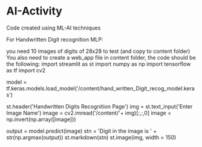 # AI-Activity
Code created using ML-AI techniques


For Handwritten Digit recognition MLP:

you need 10 images of digits of 28x28 to test (and copy to content folder)
You also need to create a web_app file in content folder, the code should be the following:
import streamlit as st
import numpy as np
import tensorflow as tf
import cv2

model = tf.keras.models.load_model('/content/hand_written_Digit_recog_model.keras')

st.header('Handwritten Digits Recognition Page')
img = st.text_input('Enter Image Name')
image = cv2.imread('/content/'+ img)[:,:,0]
image = np.invert(np.array([image]))

output = model.predict(image)
stn = 'Digit in the image is ' + str(np.argmax(output))
st.markdown(stn)
st.image(img, width = 150)

